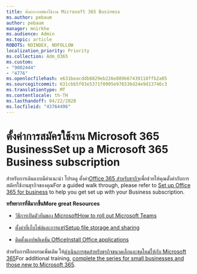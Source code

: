 ```yaml
---
title: ตั้งค่าการสมัครใช้งาน Microsoft 365 Business
ms.author: pebaum
author: pebaum
manager: mnirkhe
ms.audience: Admin
ms.topic: article
ROBOTS: NOINDEX, NOFOLLOW
localization_priority: Priority
ms.collection: Adm_O365
ms.custom:
- "9002444"
- "4776"
ms.openlocfilehash: e631beacddb6829eb226e889b67439118ffb2a05
ms.sourcegitcommit: 631cbb5f03e5371f0995e976536d24e9d13746c3
ms.translationtype: MT
ms.contentlocale: th-TH
ms.lasthandoff: 04/22/2020
ms.locfileid: "43764496"
---
```

# <a name="set-up-a-microsoft-365-business-subscription"></a><span data-ttu-id="40b7c-102">ตั้งค่าการสมัครใช้งาน Microsoft 365 Business</span><span class="sxs-lookup"><span data-stu-id="40b7c-102">Set up a Microsoft 365 Business subscription</span></span>

<span data-ttu-id="40b7c-103">สําหรับการเดินแบบมีคําแนะนํา โปรดดู ตั้งค่า[Office 365 สําหรับธุรกิจ](https://docs.microsoft.com/microsoft-365/admin/setup/setup?view=o365-worldwide)เพื่อช่วยให้คุณตั้งค่ากับการสมัครใช้งานธุรกิจของคุณ</span><span class="sxs-lookup"><span data-stu-id="40b7c-103">For a guided walk through, please refer to [Set up Office 365 for business](https://docs.microsoft.com/microsoft-365/admin/setup/setup?view=o365-worldwide) to help you get set up with your Business subscription.</span></span> 

<span data-ttu-id="40b7c-104">**ทรัพยากรที่ดีมากขึ้น**</span><span class="sxs-lookup"><span data-stu-id="40b7c-104">**More great Resources**</span></span>

- [<span data-ttu-id="40b7c-105">วิธีการเปิดตัวทีมของ Microsoft</span><span class="sxs-lookup"><span data-stu-id="40b7c-105">How to roll out Microsoft Teams</span></span>](https://docs.microsoft.com/microsoftteams/how-to-roll-out-teams?toc=%2Foffice365%2Fadmin%2Ftoc.json&bc=%2Foffice365%2Fadmin%2Fbreadcrumb%2Ftoc.json&view=o365-worldwide)

- [<span data-ttu-id="40b7c-106">ตั้งค่าที่เก็บไฟล์และการแชร์</span><span class="sxs-lookup"><span data-stu-id="40b7c-106">Setup file storage and sharing</span></span>](https://docs.microsoft.com/microsoft-365/admin/setup/set-up-file-storage-and-sharing?view=o365-worldwide)

- [<span data-ttu-id="40b7c-107">ติดตั้งแอปพลิเคชัน Office</span><span class="sxs-lookup"><span data-stu-id="40b7c-107">Install Office applications</span></span>](https://docs.microsoft.com/microsoft-365/admin/setup/install-applications?view=o365-worldwide)

<span data-ttu-id="40b7c-108">สําหรับการฝึกอบรมเพิ่มเติม ให้[ดําเนินการชุดสําหรับธุรกิจขนาดเล็กและชุดใหม่ให้กับ Microsoft 365](https://support.office.com/article/set-up-your-small-business-6ab4bbcd-79cf-4000-a0bd-d42ce4d12816)</span><span class="sxs-lookup"><span data-stu-id="40b7c-108">For additional training, [complete the series for small businesses and those new to Microsoft 365](https://support.office.com/article/set-up-your-small-business-6ab4bbcd-79cf-4000-a0bd-d42ce4d12816).</span></span>
